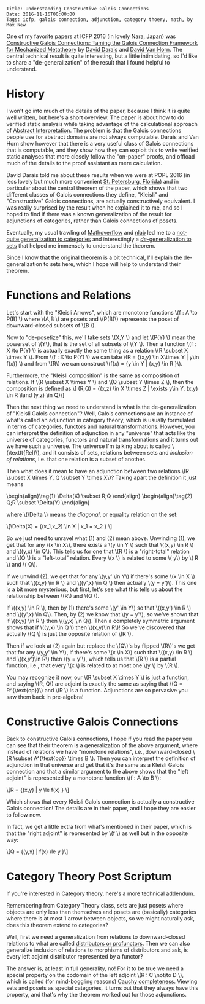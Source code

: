     Title: Understanding Constructive Galois Connections
    Date: 2016-11-16T00:00:00
    Tags: icfp, galois connection, adjunction, category thoery, math, by Max New

One of my favorite papers at ICFP 2016 (in lovely
[Nara, Japan](http://conf.researchr.org/home/icfp-2016)) was
[Constructive Galois Connections: Taming the Galois Connection Framework for Mechanized Metatheory](https://arxiv.org/abs/1511.06965)
by [David Darais](http://david.darais.com/) and
[David Van Horn](https://www.cs.umd.edu/~dvanhorn/).  The central
technical result is quite interesting, but a little intimidating, so
I'd like to share a "de-generalization" of the result that I found
helpful to understand.

<!-- more -->

# History
I won't go into much of the details of the paper, because I think it
is quite well written, but here's a short overview.
The paper is about how to do verified static analysis while taking
advantage of the calculational approach of
[Abstract Interpretation](http://www.di.ens.fr/~cousot/COUSOTpapers/Marktoberdorf98.shtml).
The problem is that the Galois connections people use for abstract
domains are not always computable.
Darais and Van Horn show however that there is a very useful class of
Galois connections that is computable, and they show how they can
exploit this to write verified static analyses that more closely
follow the "on-paper" proofs, and offload much of the details to the
proof assistant as mere calculation.

David Darais told me about these results when we were at POPL 2016 (in
less lovely but much more convenient
[St. Petersburg, Florida](http://conf.researchr.org/home/POPL-2016))
and in particular about the central theorem of the paper, which shows
that two different classes of Galois connections they define, "Kleisli"
and "Constructive" Galois connections, are actually constructively
equivalent.
I was really surprised by the result when he explained it to me, and
so I hoped to find if there was a known generalization of the result
for adjunctions of categories, rather than Galois connections of
posets.

Eventually, my usual trawling of
[Mathoverflow](http://mathoverflow.net/) and
[nlab](https://ncatlab.org/nlab/show/HomePage) led me to a
[not-quite generalization to categories](https://ncatlab.org/nlab/show/Cauchy+complete+category#InOrdinaryCatTheoryByProfunctors)
and interestingly a
[*de*-generalization to sets](http://mathoverflow.net/questions/222516/duality-between-compactness-and-hausdorffness/222524#222524)
that helped me immensely to understand the theorem.

Since I know that the original theorem is a bit technical, I'll
explain the de-generalization to sets here, which I hope will help to
understand their theorem.

# Functions and Relations

Let's start with the "Kleisli Arrows", which are monotone functions
\\(f : A \to P(B) \\) where \\(A,B \\) are posets and \\(P(B)\\)
represents the poset of downward-closed subsets of \\(B \\).

Now to "de-posetize" this, we'll take sets \\(X,Y \\) and let \\(P(Y) \\)
mean the powerset of \\(Y\\), that is the set of all subsets of
\\(Y \\). Then a function \\(f : X \to P(Y) \\) is actually exactly
the same thing as a relation \\(R \subset X \times Y \\). From \\(f :
X \to P(Y) \\) we can take \\(R = \{(x,y) \in X\times Y | y\in f(x)\} \\)
and from \\(R\\) we can construct \\(f(x) = \{y \in Y | (x,y) \in R \}\\).

Furthermore, the "Kleisli composition" is the same as composition of
relations.
If \\(R \subset X \times Y \\) and \\(Q \subset Y \times Z
\\), then the composition is defined as
\\[ (R;Q) = \{(x,z) \in X \times Z | \exists y\in Y. (x,y) \in R \land (y,z) \in Q\}\\]

Then the next thing we need to understand is what is the
de-generalization of "Kleisli Galois connection"?
Well, Galois connections are an instance of what's called an
adjunction in category theory, which is usually formulated in terms of
categories, functors and natural transformations.
However, you can interpret the definition of adjunction in any
"universe" that acts like the universe of categories, functors and
natural transformations and it turns out we have such a universe.
The universe I'm talking about is called \\(\texttt{Rel}\\), and it consists of
sets, relations between sets and *inclusion of relations*, i.e. that
one relation is a subset of another.

Then what does it mean to have an adjunction between two relations
\\(R \subset X \times Y, Q \subset Y \times X\\)? Taking apart the
definition it just means

\begin{align}\tag{1}
  \Delta(X) \subset R;Q
\end{align}
\begin{align}\tag{2}
  Q;R \subset \Delta(Y)
\end{align}

where \\(\Delta \\) means the *diagonal*, or equality relation on the set:

\\[\Delta(X) = \{(x_1,x_2) \in X | x_1 = x_2 \} \\]

So we just need to unravel what (1) and (2) mean above. Unwinding (1),
we get that for any \\(x \in X\\), there exists a \\(y \in Y \\) such
that \\((x,y) \in R \\) and \\((y,x) \in Q\\). This tells us for one
that \\(R \\) is a "right-total" relation and \\(Q \\) is a
"left-total" relation. Every \\(x \\) is related to some \\( y\\) by
\\( R \\) and \\( Q\\).

If we unwind (2), we get that for any \\(y,y' \in Y\\) if there's some
\\(x \in X \\) such that \\((x,y) \in R \\) and \\((y',x) \in Q \\)
then actually \\(y = y')\\). This one is a bit more mysterious, but
first, let's see what this tells us about the relationship between
\\(R\\) and \\(Q \\).

If \\((x,y) \in R \\), then by (1) there's some \\(y' \in Y\\) so that
\\((x,y') \in R \\) and \\((y',x) \in Q\\). Then, by (2) we know that
\\(y = y'\\), so we've shown that if \\((x,y) \in R \\) then \\((y,x)
\in Q\\). Then a completely symmetric argument shows that if \\((y,x)
\in Q \\) then \\((x,y)\in R\\)! So we've discovered that actually
\\(Q \\) is just the opposite relation of \\(R \\).

Then if we look at (2) again but replace the \\(Q\\)'s by flipped
\\(R\\)'s we get that for any \\(y,y' \in Y\\), if there's some \\(x
\in X\\) such that \\((x,y) \in R \\) and \\((x,y')\in R\\) then \\(y
= y'\\), which tells us that \\(R \\) is a partial function, i.e.,
that every \\(x \\) is related to at most one \\(y \\) by \\(R \\).

You may recognize it now, our \\(R \subset X \times Y \\) is just a
function, and saying \\(R, Q\\) are adjoint is exactly the same as
saying that \\(Q = R^{\text{op}}\\) and \\(R \\) is a function.
Adjunctions are so pervasive you saw them back in pre-algebra!

# Constructive Galois Connections

Back to constructive Galois connections, I hope if you read the paper
you can see that their theorem is a generalization of the above
argument, where instead of relations we have "monotone relations", i.e.,
downward-closed \\(R \subset A^{\text{op}} \times B \\). Then you can
interpret the definition of adjunction in that universe and get that
it's the same as a Kleisli Galois connection and that a similar
argument to the above shows that the "left adjoint" is
represented by a monotone function \\(f : A \to B \\):

\\[R = \{(x,y) | y \le f(x) \} \\]

Which shows that every Kleisli Galois connection is actually a
constructive Galois connection!
The details are in their paper, and I hope they are easier to follow
now.

In fact, we get a little extra from what's mentioned in their paper,
which is that the "right adjoint" is represented by \\(f \\) as well
but in the opposite way:

\\[Q = \{(y,x) | f(x) \le y \}\\]

# Category Theory Post Scriptum

If you're interested in Category theory, here's a more technical
addendum.

Remembering from Category Theory class, sets are just posets where
objects are only less than themselves and posets are (basically)
categories where there is at most 1 arrow between objects, so we might
naturally ask, does this theorem extend to categories?

Well, first we need a generalization from relations to downward-closed
relations to what are called
[distributors or profunctors](https://ncatlab.org/nlab/show/profunctor).
Then we can also generalize inclusion of relations to morphisms of
distributors and ask, is every left adjoint distributor represented by a functor?

The answer is, at least in full generality, no! For it to be true we
need a special property on the codomain of the left adjoint \\(R : C
\not\to D \\), which is called (for mind-boggling reasons)
[Cauchy completeness](https://ncatlab.org/nlab/show/Cauchy+complete+category#InOrdinaryCatTheoryByProfunctors).
Viewing sets and posets as special categories, it turns out that they
always have this property, and that's why the theorem worked out for
those adjunctions.
